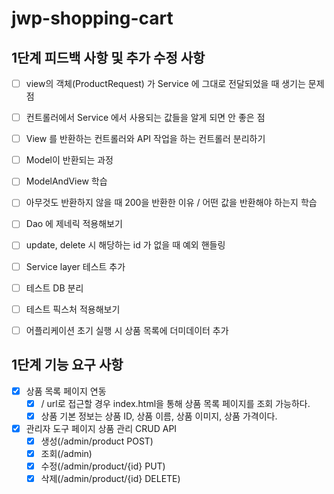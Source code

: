 # jwp-shopping-cart

## 1단계 피드백 사항 및 추가 수정 사항
- [ ] view의 객체(ProductRequest) 가 Service 에 그대로 전달되었을 때 생기는 문제점
- [ ] 컨트롤러에서 Service 에서 사용되는 값들을 알게 되면 안 좋은 점
- [ ] View 를 반환하는 컨트롤러와 API 작업을 하는 컨트롤러 분리하기
- [ ] Model이 반환되는 과정
- [ ] ModelAndView 학습
- [ ] 아무것도 반환하지 않을 때 200을 반환한 이유 / 어떤 값을 반환해야 하는지 학습
- [ ] Dao 에 제네릭 적용해보기
- [ ] update, delete 시 해당하는 id 가 없을 때 예외 핸들링
- [ ] Service layer 테스트 추가
- [ ] 테스트 DB 분리
- [ ] 테스트 픽스처 적용해보기
- [ ] 어플리케이션 초기 실행 시 상품 목록에 더미데이터 추가



## 1단계 기능 요구 사항

- [x] 상품 목록 페이지 연동
  - [x] / url로 접근할 경우 index.html을 통해 상품 목록 페이지를 조회 가능하다.
  - [x] 상품 기본 정보는 상품 ID, 상품 이름, 상품 이미지, 상품 가격이다.

- [x] 관리자 도구 페이지 상품 관리 CRUD API
  - [x] 생성(/admin/product POST)
  - [x] 조회(/admin)
  - [x] 수정(/admin/product/{id} PUT)
  - [x] 삭제(/admin/product/{id} DELETE)
